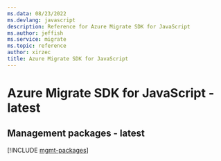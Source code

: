 ```yaml
---
ms.data: 08/23/2022
ms.devlang: javascript
description: Reference for Azure Migrate SDK for JavaScript
ms.author: jeffish
ms.service: migrate
ms.topic: reference
author: xirzec
title: Azure Migrate SDK for JavaScript
---
```

# Azure Migrate SDK for JavaScript - latest

## Management packages - latest
[!INCLUDE [mgmt-packages](migrate-mgmt-index.md)]